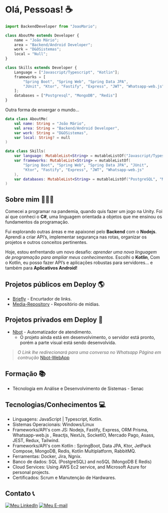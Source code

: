 # Olá, Pessoas! ☕

```javascript
import BackendDeveloper from "JoaoMario";

class AboutMe extends Developer {
    name = "João Mário";
    area = "Backend/Android Developer";
    work = "D&OSistemas";
    local = "Null";
}

class Skills extends Developer {
    Language = ["Javascript/Typescript", "Kotlin"];
    frameworks = [
        "Spring Boot", "Spring Web", "Spring Data JPA",
        "JUnit", "Ktor", "Fastify", "Express", "JWT", "Whatsapp-web.js"
    ];
    databases = ["Postgresql", "MongoDB", "Redis"]
}
```
Outra forma de enxergar o mundo...
```kotlin
data class AboutMe(
    val name: String = "João Mário",
    val area: String = "Backend/Android Developer",
    var work: String = "D&OSistemas",
    var local: String? = null
)

data class Skills(
    var language: MutableList<String> = mutableListOf("Javascript/Typescript", "Kotlin"),
    var frameworks: MutableList<String> = mutableListOf(
        "Spring Boot", "Spring Web", "Spring Data JPA", "JUnit",
        "Ktor", "Fastify", "Express", "JWT", "Whatsapp-web.js"
    ),
    var databases: MutableList<String> = mutableListOf("PostgreSQL", "MongoDB", "Redis")
)
```
## Sobre mim 👨🏻‍💻
Comecei a programar na pandemia, quando quis fazer um jogo na Unity. Foi aí que conheci o **C#**, uma linguagem orientada a objetos que me ensinou os fundamentos da programação.

Fui explorando outras áreas e me apaixonei pelo **Backend** com o **Nodejs**. Aprendi a criar API’s, implementar segurança nas rotas, organizar os projetos e outros conceitos pertinentes.

Hoje, estou enfrentando um novo desafio: *aprender uma nova linguagem de programação para ampliar meus conhecimentos*. Escolhi o **Kotlin**, Com o Kotlin, eu posso fazer API’s e aplicações robustas para servidores… e também para **Aplicativos Android!**

## Projetos públicos em Deploy 🌎

- [Briefly](https://briefly.top/) - Encurtador de links.
- [Media-Repository](https://www.sanisamojrepository.com/image-repo/media?media=aQgM8v1OW7lMXJOioZovqqwPC9e1w3hT2P8r-giphy2.webp) - Repositório de mídias.

## Projetos privados em Deploy 🔏

- [Nbot](https://wa.me/5511915128819) - Automatizador de atendimento.
  - O projeto ainda está em desenvolvimento, o servidor está pronto, porém a parte visual está sendo desenvolvida.
> *O Link lhe redirecionará para uma conversa no Whatsapp*
> *Página em contrução* [Nbot-WebApp](https://nbot-app-rwyb-ey69m7e6m-sanisamojs-projects.vercel.app/dashboard)

## Formação 📚

- Técnologia em Análise e Desenvolvimento de Sistemas - Senac

## Tecnologias/Conhecimentos 💻

- Linguagens: JavaScript | Typescript, Kotlin.
- Sistemas Operacionais: Windows/Linux
- Frameworks/API's com JS: Nodejs, Fastify, Express, ORM Prisma, Whatsapp-web.js , Reactjs, NextJs, SocketIO, Mercado Pago, Asass, JEST, Redux, Tailwind.
- Frameworks/API's com Kotlin : SpringBoot, Data JPA, Ktor, JetPack Compose, MongoDB, Redis, Kotlin Multiplatform, RabbitMQ.
- Ferramentas: Docker, Jira, Ngnix.
- Banco de dados: SQL (PostgreSQL) and noSQL (MongoDB E Redis)
- Cloud Services: Using AWS Ec2 service, and Microsoft Azure for personal projects.
- Certificados: Scrum e Manutenção de Hardwares.

## Contato 📞

[![Meu Linkedln](https://img.shields.io/badge/LinkedIn-0077B5?style=for-the-badge&logo=linkedin&logoColor=white)](https://www.linkedin.com/in/joao-mario-silva-nascimento/) [![Meu E-mail](https://img.shields.io/badge/Gmail-D14836?style=for-the-badge&logo=gmail&logoColor=white)](mailto:marioartec39@gmail.com)

